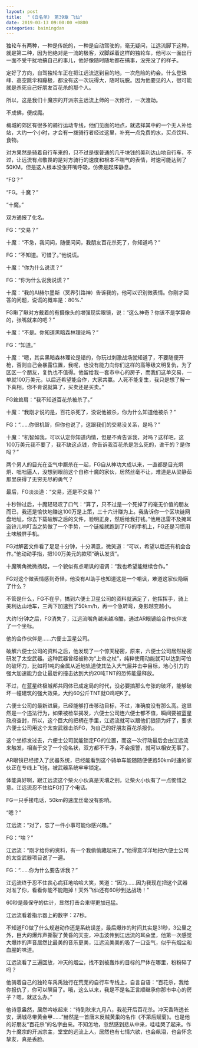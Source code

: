 ```yaml
---
layout: post
title:  "《白名单》 第39章 飞仙"
date: 2019-03-13 09:00:00 +0800
categories: baimingdan
---
```

独轮车有两种，一种是传统的，一种是自动驾驶的，毫无疑问，江远流脚下这种，就是第二种，因为他绝对是一流的极客，双脚踩着这样的独轮车，他可以一面出行一面不受干扰地搞自己的事儿，他好像随时随地都在搞事，没完没了的样子。

定好了方向，自驾独轮车正在把江远流送到目的地，一次危险的约会。什么登珠峰、高空跳伞和蹦极，都没有这一次玩得大，随时玩脱。因为他要见的人，很可能就是杀死自己好朋友百花杀的那个人。

所以，这是我们十魔宗的开派宗主远流上师的一次修行，一次渡劫。

不成佛，便成魔。

梅城的郊区有很多的骑行运动专线，他们见面的地点，就选择其中的一个无人补给站，大约一个小时，才会有一拨骑行者经过这里，补充一点免费的水，买点饮料、食物。

对方果然是骑着自行车来的，只不过是很普通的几千块钱的美利达山地自行车，不过，让远流有点敬畏的是对方骑行的速度和根本不喘气的表情，时速可能达到了50KM，但是这人根本没张开嘴呼吸，仿佛是起床静息。

“FG？”

“FG。十魔？”

“十魔。”

双方通报了化名。

FG：“交易？”

十魔：“不急，我问问，随便问问，我朋友百花杀死了，你知道吗？”

FG：“不知道。可惜了。”他说谎。

十魔：“你为什么说谎？”

FG：“你为什么说我说谎？”

十魔：“我的AI赫尔墨斯（冥界引路神）告诉我的，他可以识别微表情。你刚才回答的问题，说谎的概率是：80%.”

FG瞅了瞅对方戴着的有摄像头的增强现实眼镜，说：“这么神奇？你该不是学算命的，张嘴就来的吧？”

十魔：“不是。你知道黑暗森林理论吗？”

FG：“知道。”

十魔：“嗯，其实黑暗森林理论是错的，你玩过刺激战场就知道了，不要随便开枪，否则自己会暴露位置，我呢，也没有能力向你们这样的高等级文明复仇，为了区区一个朋友，复仇也不值得。他留给我一套市中心的房子，而我们这单交易，一单就100万美元，以后还希望能合作，大家共赢。人死不能复生，我只是想了解一下真相。你不肯说就算了，买卖还是买卖。”

FG耸耸肩：“我不知道百花杀被杀了。”

十魔：“我刚才说的是，百花杀死了，没说他被杀，你为什么知道他被杀？”

FG：“……你很机智，但你也说了，这跟我们的交易没关系，是吗？”

十魔：“机智如我，可以认定你知道内情，但是不肯告诉我，对吗？这样吧，这100万美元我不要了，我不缺这点钱，你告诉我百花杀是怎么死的，谁干的？是你吗？”

两个男人的目光在空气中厮杀在一起，FG自从神功大成以来，一直都是目光炯炯、咄咄逼人，没想到眼前这个自称十魔的家伙，居然丝毫不让，难道是从梁静茹那里获得了无穷无尽的勇气？

最后，FG淡淡道：“交易，还是不交易？”

十秒钟过后，十魔轻轻叹了口气：“算了，只不过是一个死掉了的毫无价值的朋友而已，我还是愉快地赚这100万是上策，三十六计赚为上。我告诉你一个区块链网盘地址，你去下载破解之后的文件，验明正身，然后给我打钱。”他用迅雷不及掩耳盗铃儿响叮当之势做了一个手势，一个链接就跑到了FG的手机上，FG还是习惯用土味触屏手机。

FG对解密文件看了足足十分钟，十分满意，微笑道：“可以，希望以后还有机会合作。”他动动手指，把100万美元的款项“确认发货”。

十魔嘴角微微扬起，一个貌似有点嘲讽的语调：“我也希望能继续合作。”

FG对这个微表情感到奇怪，他没有AI助手也知道这是一个嘲讽，难道这家伙隐瞒了什么？

不管是什么，FG不在乎，搞到六便士卫星公司的资料就满足了，他挥挥手，骑上美利达山地车，三两下加速到了50km/h，再一个急转弯，身影越变越小。

大约1分钟之后，FG消失了，江远流嘴角越来越冷酷，通过AR眼镜给合作伙伴发了一个坐标。

他的合作伙伴是……六便士卫星公司。

破解六便士公司的资料之后，他发现了一个惊天秘密，原来，六便士公司居然秘密研发了太空武器。这种武器曾经被称为“上帝之杖”，纯粹使用动能就可以达到可怕的破坏力，比如将1吨的金属从近地轨道使其坠入大气层并击中目标，地心引力的强大加速能力会让最后的撞击达到大约20吨TNT的恐怖能量释放。

不过，在蓝星终极城邦共同体已成定局的时代，没必要搞那么夸张的破坏，能够破坏一幢建筑的强大效果，大约60公斤TNT就O鸡吧K了。

六便士公司的最新进展，已经能够打击移动目标，不过，准确度没有那么高。这显然是一个违法行为，如果被检举揭发，六便士公司连六便士都不值，瞬间要被蓝星政府查封，所以，这个巨大的把柄在手里，江远流就可以跟他们狼狈为奸了，要求六便士公司用这个太空武器击杀FG，为自己的好朋友百花杀报仇。

这个坐标发过去，六便士公司就能锁定FG的位置，而这一次行动最后会由江远流来触发，相当于交了一个投名状，双方都不干净，不会报警，就可以相安无事了。

AR眼镜已经接入了武器系统，已经能看到这个骑单车能随随便便跑50km时速的家伙正在专线上飞驰，被武器系统牢牢锁定。

体能真好啊，跟江远流这个柴火小伙真是天壤之别，让柴火小伙有了一点惋惜之意。江远流忍不住给FG打了个电话。

FG一只手接电话，50km的速度丝毫没有影响。

“嗯？”

江远流：“对了，忘了一件小事可能你感兴趣。”

FG：“啥？”

江远流：“刚才给你的资料，有一个我偷偷藏起来了。”他得意洋洋地把六便士公司的太空武器项目说了一遍。

FG：“……你为什么要告诉我？”

江远流终于忍不住丧心病狂地哈哈大笑，笑道：“因为……因为我现在把这个武器对准了你，看看你能不能跑掉！天外飞仙还有60秒到达战场！”

60秒是最保守的估计，显然打击会来得更加迅猛。

江远流看着指示器上的数字：27秒。

不知道FG做了什么规避动作还是系统误差，最后爆炸的时间其实是31秒，3公里之外，巨大的爆炸声撕裂了黄昏的天空，冲击波传到江远流的耳朵里，他第一次感觉大爆炸的声音居然比最美的音乐更美，江远流美美的吸了一口空气，似乎有烟尘和血腥的味道。

江远流看了三遍回放，冲天的烟尘，找不到被轰炸的目标的尸体在哪里，粉粉碎了吗？

他骑着自己的独轮车禹禹独行在荒芜的自行车专线上，自言自语：“百花杀，我给你报仇了，你可以瞑目了。哦，这么以来，我是不是名正言顺继承你那市中心的房子？嗯，就这么办。”

他诗意盎然，居然吟咏起来：“待到秋来九月八，我花开后百花杀。冲天香阵透长安，满城尽带黄金甲……”赫然是一首唐末反贼黄巢的名作《不第后赋菊》。也是他的好朋友“百花杀”的名字由来。不知怎地，忽然感到悲从中来，哇哇哭了起来。作为十魔宗的开派宗主，堂堂的远流上人，居然也有七情六欲，也会飙泪，也会怀念挚友，真是丢脸。